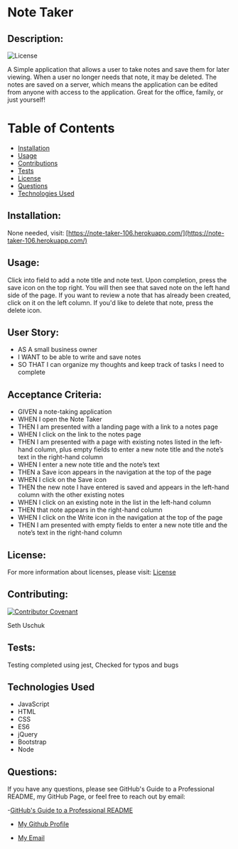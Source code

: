 
# Note Taker


## Description:

![License](https://img.shields.io/badge/License-MIT-blue.svg "License Badge")

A Simple application that allows a user to take notes and save them for later viewing. When a user no longer needs that note, it may be deleted. The notes are saved on a server, which means the application can be edited from anyone with access to the application. Great for the office, family, or just yourself!


# Table of Contents 

- [Installation](#installation)
- [Usage](#usage)
- [Contributions](#contributions)
- [Tests](#tests)
- [License](#license)
- [Questions](#questions)
- [Technologies Used](#languages)

## Installation:

None needed, visit: [https://note-taker-106.herokuapp.com/](https://note-taker-106.herokuapp.com/)


## Usage:

Click into field to add a note title and note text. Upon completion, press the save icon on the top right. You will then see that saved note on the left hand side of the page. If you want to review a note that has already been created, click on it on the left column. If you'd like to delete that note, press the delete icon. 


## User Story:
* AS A small business owner
* I WANT to be able to write and save notes
* SO THAT I can organize my thoughts and keep track of tasks I need to complete


## Acceptance Criteria:
* GIVEN a note-taking application
* WHEN I open the Note Taker
* THEN I am presented with a landing page with a link to a notes page
* WHEN I click on the link to the notes page
* THEN I am presented with a page with existing notes listed in the left-hand column, plus empty fields to enter a new note title and the note’s text in the right-hand column
* WHEN I enter a new note title and the note’s text
* THEN a Save icon appears in the navigation at the top of the page
* WHEN I click on the Save icon
* THEN the new note I have entered is saved and appears in the left-hand column with the other existing notes
* WHEN I click on an existing note in the list in the left-hand column
* THEN that note appears in the right-hand column
* WHEN I click on the Write icon in the navigation at the top of the page
* THEN I am presented with empty fields to enter a new note title and the note’s text in the right-hand column

## License:
For more information about licenses, please visit:
[License](https://opensource.org/licenses/MIT)



## Contributing:

[![Contributor Covenant](https://img.shields.io/badge/Contributor%20Covenant-v2.0%20adopted-ff69b4.svg)](CODE_OF_CONDUCT.md)

Seth Uschuk


## Tests:

Testing completed using jest, Checked for typos and bugs


## Technologies Used

* JavaScript
* HTML
* CSS
* ES6
* jQuery
* Bootstrap
* Node


## Questions:


If you have any questions, please see GitHub's Guide to a Professional README, my GitHub Page, or feel free to reach out by email:

-[GitHub's Guide to a Professional README](https://github.com/coding-boot-camp/potential-enigma/blob/master/readme-guide.md)


- [My Github Profile](https://github.com/suschuk24)


- [My Email](suschuk24@gmail.com)

  
